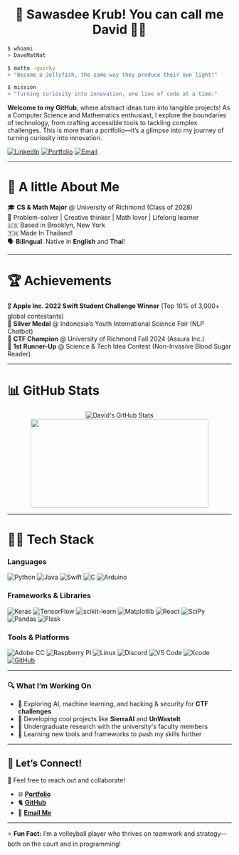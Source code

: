  <h1 align="center">🙏 Sawasdee Krub! You can call me David 🧑‍💻</h1>
 
```bash
$ whoami
> DaveMatNat

$ motto -quirky
> "Become a Jellyfish, the same way they produce their own light!"

$ mission
> "Turning curiosity into innovation, one line of code at a time."
```

**Welcome to my GitHub**, where abstract ideas turn into tangible projects! As a Computer Science and Mathematics enthusiast, I explore the boundaries of technology, from crafting accessible tools to tackling complex challenges. This is more than a portfolio—it’s a glimpse into my journey of turning curiosity into innovation.

[![LinkedIn](https://img.shields.io/badge/-LinkedIn-0077B5?style=flat&logo=linkedin&logoColor=white)](https://www.linkedin.com/in/david-m-nathanson/) 
[![Portfolio](https://img.shields.io/badge/-Portfolio-FF5722?style=flat&logo=web&logoColor=white)](https://davematnat.com/) 
[![Email](https://img.shields.io/badge/-Email-D14836?style=flat&logo=gmail&logoColor=white)](mailto:davidmatthewnathanson@gmail.com)  

---

# 🌟 **A little About Me**  
🎓 **CS & Math Major** @ University of Richmond (Class of 2028)  
🧠 Problem-solver | Creative thinker | Math lover | Lifelong learner  
🇺🇸 Based in Brooklyn, New York  
🇹🇭 Made In Thailand!    
🗣 **Bilingual**: Native in **English** and **Thai**! 

---

# 🏆 **Achievements**  
🎖 **Apple Inc. 2022 Swift Student Challenge Winner** (Top 10% of 3,000+ global contestants)  
🥈 **Silver Medal** @ Indonesia’s Youth International Science Fair (NLP Chatbot)  
🏅 **CTF Champion** @ University of Richmond Fall 2024 (Assura Inc.)  
🥇 **1st Runner-Up** @ Science & Tech Idea Contest (Non-Invasive Blood Sugar Reader)

---

# 📊 **GitHub Stats**  

<div align="center">
  <img src="https://github-readme-stats.vercel.app/api?username=DaveMatNat&show_icons=true&theme=vision-friendly-dark" alt="David's GitHub Stats" />
</div>
<div align="center">
    <img width="400" height="200" src="https://github-readme-stats.vercel.app/api/top-langs/?username=DaveMatNat&size_weight=0.0005&count_weight=0.3&layout=donut&theme=vision-friendly-dark">
</div>

---

# 🧑‍💻 **Tech Stack**  
### **Languages**  
![Python](https://img.shields.io/badge/-Python-3776AB?style=for-the-badge&logo=python&logoColor=white)
![Java](https://img.shields.io/badge/-Java-007396?style=for-the-badge&logo=java&logoColor=white)
![Swift](https://img.shields.io/badge/-Swift-FA7343?style=for-the-badge&logo=swift&logoColor=white)
![C](https://img.shields.io/badge/-C-00599C?style=for-the-badge&logo=c&logoColor=white)
![Arduino](https://img.shields.io/badge/-Arduino-00979D?style=for-the-badge&logo=Arduino&logoColor=white)

### **Frameworks & Libraries**  
![Keras](https://img.shields.io/badge/Keras-%23D00000.svg?style=for-the-badge&logo=Keras&logoColor=white)
![TensorFlow](https://img.shields.io/badge/-TensorFlow-FF6F00?style=for-the-badge&logo=tensorflow&logoColor=white)
![scikit-learn](https://img.shields.io/badge/-scikit--learn-F7931E?style=for-the-badge&logo=scikit-learn&logoColor=white)
![Matplotlib](https://img.shields.io/badge/Matplotlib-%23ffff00.svg?style=for-the-badge&logo=Matplotlib&logoColor=black)
![React](https://img.shields.io/badge/-React-61DAFB?style=for-the-badge&logo=react&logoColor=black)
![SciPy](https://img.shields.io/badge/SciPy-%230C55A5.svg?style=for-the-badge&logo=scipy&logoColor=%white)
![Pandas](https://img.shields.io/badge/pandas-%23150458.svg?style=for-the-badge&logo=pandas&logoColor=white)
![Flask](https://img.shields.io/badge/-Flask-000000?style=for-the-badge&logo=flask&logoColor=white)

### **Tools & Platforms**
![Adobe CC](https://img.shields.io/badge/-Adobe%20CC-FF0000?style=for-the-badge&logo=adobe&logoColor=white)
![Raspberry Pi](https://img.shields.io/badge/-Raspberry_Pi-C51A4A?style=for-the-badge&logo=Raspberry-Pi)
![Linux](https://img.shields.io/badge/-Linux-FCC624?style=for-the-badge&logo=linux&logoColor=black)
![Discord](https://img.shields.io/badge/Discord-%235865F2.svg?style=for-the-badge&logo=discord&logoColor=white)
![VS Code](https://img.shields.io/badge/-VS%20Code-007ACC?style=for-the-badge&logo=visual-studio-code&logoColor=white)
![Xcode](https://img.shields.io/badge/-Xcode-1575F9?style=for-the-badge&logo=xcode&logoColor=white)
[![GitHub](https://img.shields.io/badge/-GitHub-181717?style=for-the-badge&logo=github&logoColor=white)](https://github.com/DaveMatNat)

---


### 🔍 **What I’m Working On**  
- 🧠 Exploring AI, machine learning, and hacking & security for **CTF challenges**  
- 🚀 Developing cool projects like **SierraAI** and **UnWasteIt**
- 📄 Undergraduate research with the university's faculty members
- 🌱 Learning new tools and frameworks to push my skills further  

---

## 🎉 **Let’s Connect!**  
💌 Feel free to reach out and collaborate!  
- 🌐 [**Portfolio**](https://davematnat.com/)  
- 🐈 [**GitHub**](https://github.com/DaveMatNat)  
- 📩 [**Email Me**](mailto:davidmatthewnathanson@gmail.com)

---

⭐ **Fun Fact:** I’m a volleyball player who thrives on teamwork and strategy—both on the court and in programming!  
